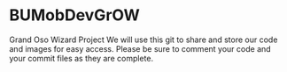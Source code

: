 # BUMobDevGrOW
Grand Oso Wizard Project
We will use this git to share and store our code and images for easy access. Please be sure to comment your code and your commit files as they are complete.
